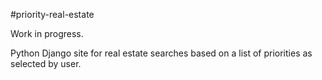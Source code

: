 #priority-real-estate

Work in progress. 

Python Django site for real estate searches based on a list of priorities as selected by user. 
